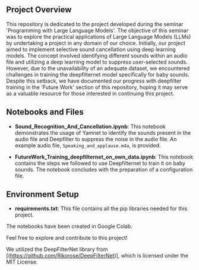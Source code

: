 ## Project Overview

This repository is dedicated to the project developed during the seminar 'Programming with Large Language Models'. The objective of this seminar was to explore the practical applications of Large Language Models (LLMs) by undertaking a project in any domain of our choice. Initially, our project aimed to implement selective sound cancellation using deep learning models. The concept involved identifying different sounds within an audio file and utilizing a deep learning model to suppress user-selected sounds. However, due to the unavailability of an adequate dataset, we encountered challenges in training the deepfilternet model specifically for baby sounds. Despite this setback, we have documented our progress with deepfilter training in the 'Future Work' section of this repository, hoping it may serve as a valuable resource for those interested in continuing this project.

## Notebooks and Files

- **Sound_Recognition_And_Cancellation.ipynb**: This notebook demonstrates the usage of Yamnet to identify the sounds present in the audio file and Deepfilter to suppress the noise in the audio file. An example audio file, `Speaking_and_applause.m4a`, is provided.
  
- **FutureWork_Training_deepfilternet_on_own_data.ipynb**: This notebook contains the steps we followed to use Deepfilternet to train it on baby sounds. The notebook concludes with the preparation of a configuration file.

## Environment Setup

- **requirements.txt**: This file contains all the pip libraries needed for this project.

The notebooks have been created in Google Colab. 

Feel free to explore and contribute to this project!

We utilized the DeepFilterNet library from [(https://github.com/Rikorose/DeepFilterNet)], which is licensed under the MIT License.

